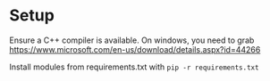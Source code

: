 # Setup

Ensure a C++ compiler is available. On windows, you need to grab https://www.microsoft.com/en-us/download/details.aspx?id=44266

Install modules from requirements.txt with `pip -r requirements.txt`

